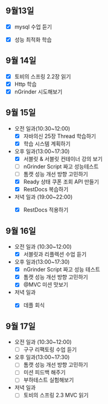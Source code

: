 ## 9월13일
- [x] mysql 수업 듣기
- [x] 성능 최적화 학습


## 9월 14일
- [x] 토비의 스프링 2.2장 읽기
- [x] Http 학습
- [x] nGrinder 시도해보기

## 9월 15일

- 오전 일과(10:30~12:00)
  - [x] 자바의신 25장 Thread 학습하기
  - [x] 학습 시스템 계획하기
- 오후 일과(13:00~17:30)
  - [x] 서블릿 & 서블릿 컨테이너 강의 보기
  - [ ] nGrinder Script 짜고 성능테스트
  - [ ] 톰캣 성능 개선 방향 고민하기
  - [x] Ready 상태 쿠폰 조회 API 만들기
  - [x] RestDocs 복습하기
- 저녁 일과 (19:00~22:00)
  - [x] RestDocs 적용하기



## 9월 16일

- 오전 일과 (10:30~12:00)
  - [x] 서블릿과 리플렉션 수업 듣기
- 오후 일과(13:00~17:30)
  - [x] nGrinder Script 짜고 성능 테스트
  - [x] 톰캣 성능 개선 방향 고민하기
  - [x] @MVC 미션 맛보기
- 저녁 일과
  - [x] 데플 회식



## 9월 17일

- 오전 일과 (10:30~12:00)
  - [ ] 구구 리팩토링 수업 듣기
- 오후 일과(13:00~17:30)
  - [ ] 톰캣 성능 개선 방향 고민하기
  - [ ] 미션 피드백 해주기
  - [ ] 부하테스트 실험해보기
- 저녁 일과
  - [ ] 토비의 스프링 2.3 MVC 읽기
